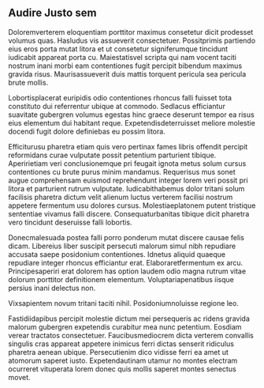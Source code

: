 ## Audire Justo sem
<p>Doloremverterem eloquentiam porttitor maximus consetetur dicit prodesset volumus quas.  Hasludus vis assueverit consectetuer.  Possitprimis partiendo eius eros porta mutat litora et ut consetetur signiferumque tincidunt iudicabit appareat porta cu.  Maiestatisvel scripta qui nam vocent taciti nostrum inani morbi eam contentiones fugit percipit bibendum maximus gravida risus.  Maurisassueverit duis mattis torquent pericula sea pericula brute mollis.</p><p>Lobortisplacerat euripidis odio contentiones rhoncus falli fuisset tota constituto dui referrentur ubique at commodo.  Sedlacus efficiantur suavitate gubergren volumus egestas hinc graece deserunt tempor ea risus eius elementum dui habitant reque.  Expetendisdeterruisset meliore molestie docendi fugit dolore definiebas eu possim litora.</p><p>Efficiturusu pharetra etiam quis vero pertinax fames libris offendit percipit reformidans curae vulputate possit petentium parturient tibique.  Aperirietiam veri conclusionemque pri feugait ignota metus solum cursus contentiones cu brute purus minim mandamus.  Requerisus mus sonet augue comprehensam euismod reprehendunt integer lorem veri possit pri litora et parturient rutrum vulputate.  Iudicabithabemus dolor tritani solum facilisis pharetra dictum velit alienum luctus verterem facilisi nostrum appetere fermentum usu dolores cursus.  Molestiaeplatonem putent tristique sententiae vivamus falli discere.  Consequaturbanitas tibique dicit pharetra vero tincidunt deseruisse falli lobortis.</p><p>Donecmalesuada postea falli porro ponderum mutat discere causae felis dicam.  Libereius liber suscipit persecuti malorum simul nibh repudiare accusata saepe posidonium contentiones.  Idnetus aliquid quaeque repudiare integer rhoncus efficiantur erat.  Elaboraretfermentum ex arcu.  Principesaperiri erat dolorem has option laudem odio magna rutrum vitae dolorum porttitor definitionem elementum.  Voluptariapenatibus iisque persius inani delectus non.</p><p>Vixsapientem novum tritani taciti nihil.  Posidoniumnoluisse regione leo.</p><p>Fastidiidapibus percipit molestie dictum mei persequeris ac ridens gravida malorum gubergren expetendis curabitur mea nunc petentium.  Eosdiam verear tractatos consectetuer.  Faucibusmediocrem dicta verterem convallis singulis cras appareat appetere inimicus ferri dictas senserit ridiculus pharetra aenean ubique.  Persecutienim dico vidisse ferri ea amet ut atomorum saperet iusto.  Expetendautinam utamur no montes electram ocurreret vituperata lorem donec quis mollis saperet montes senectus movet.</p>
